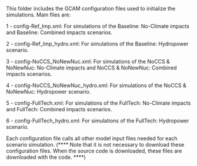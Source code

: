 
This folder includes the GCAM configuration files used to initialize the simulations. Main files are:

1 - config-Ref_Imp.xml: For simulations of the Baseline: No-Climate impacts and Baseline: Combined impacts scenarios.

2 - config-Ref_Imp_hydro.xml: For simulations of the Baseline: Hydropower scenario.

3 - config-NoCCS_NoNewNuc.xml: For simulations of the NoCCS & NoNewNuc: No-Climate impacts and NoCCS & NoNewNuc: Combined impacts scenarios.

4 - config-NoCCS_NoNewNuc_hydro.xml: For simulations of the NoCCS & NoNewNuc: Hydropower scenario.

5 - config-FullTech.xml: For simulations of the FullTech: No-Climate impacts and FullTech: Combined impacts scenarios.

6 - config-FullTech_hydro.xml: For simulations of the FullTech: Hydropower scenario.

Each configuration file calls all other model input files needed for each scenario simulation. (**** Note that it is not necessary to download these configuration files. When the source code is downloaded, these files are downloaded with the code. ****)
